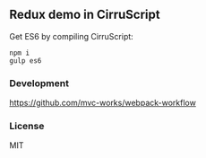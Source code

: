 
Redux demo in CirruScript
----

Get ES6 by compiling CirruScript:

```
npm i
gulp es6
```

### Development

https://github.com/mvc-works/webpack-workflow

### License

MIT
